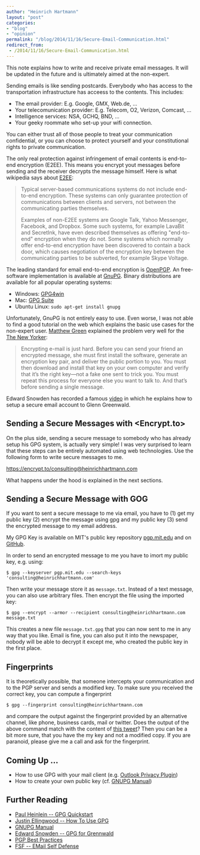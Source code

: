 ```yaml
---
author: "Heinrich Hartmann"
layout: "post"
categories:
- "blog"
- "opinion"
permalink: "/blog/2014/11/16/Secure-Email-Communication.html"
redirect_from:
 - /2014/11/16/Secure-Email-Communication.html
---
```


<!-- # Secure Email Communication -->

This note explains how to write and receive private email messages.
It will be updated in the future and is ultimately aimed at the
non-expert.

Sending emails is like sending postcards. Everybody who has access to
the transportation infrastructure has acceess to the contents. This
includes:

* The email provider: E.g. Google, GMX, Web.de, ...
* Your telecomunication provider: E.g. Telecom, O2, Verizon, Comcast, ...
* Intelligence services: NSA, GCHQ, BND, ...
* Your geeky roommate who set-up your wifi connection.

You can either trust all of those people to treat your communication
confidential, or you can choose to protect yourself and your
constitutional rights to private communication.

The only real protection against infringement of email contents is
end-to-end encryption (E2EE). This means you encrypt yout messages
before sending and the receiver decrypts the message himself.  Here is
what wikipedia says about
[E2EE](http://en.wikipedia.org/wiki/End-to-end_encryption):

> Typical server-based communications systems do not include
> end-to-end encryption. These systems can only guarantee protection of
> communications between clients and servers, not between the
> communicating parties themselves.
>
> Examples of non-E2EE systems are
> Google Talk, Yahoo Messenger, Facebook, and Dropbox. Some such
> systems, for example LavaBit and SecretInk, have even described
> themselves as offering "end-to-end" encryption when they do not. Some
> systems which normally offer end-to-end encryption have been
> discovered to contain a back door, which causes negotiation of the
> encryption key between the communicating parties to be subverted, for
> example Skype Voltage.

The leading standard for email end-to-end encryption is
[OpenPGP](http://en.wikipedia.org/wiki/Pretty_Good_Privacy#OpenPGP).
An free-software implementation is available at [GnuPG](https://www.gnupg.org/).
Binary distributions are available for all popular operating systems:

- Windows: [GPG4win](http://www.gpg4win.org/index.html)
- Mac: [GPG Suite](https://gpgtools.org/gpgsuite.html)
- Ubuntu Linux: `sudo apt-get install gnupg`

Unfortunately, GnuPG is not entirely easy to use.
Even worse, I was not able to find a good tutorial on the web which explains the basic use cases for the non-expert user.
[Matthew Green](https://twitter.com/matthew_d_green) explained the problem very well for the [The New
Yorker](http://www.newyorker.com/tech/elements/the-daunting-challenge-of-secure-e-mail):

> Encrypting e-mail is just hard. Before you can send your friend an encrypted message, she must first install the software, generate an encryption key pair, and deliver the public portion to you. You must then download and install that key on your own computer and verify that it’s the right key—not a fake one sent to trick you. You must repeat this process for everyone else you want to talk to. And that’s before sending a single message.

Edward Snowden has recorded a famous
[video](http://vimeo.com/56881481) in which he explains how to setup a
secure email account to Glenn Greenwald.

## Sending a Secure Messages with <Encrypt.to>

On the plus side, sending a secure message to somebody who has already
setup his GPG system, is actually very simple! I was very surprised to
learn that these steps can be entirely automated using web
technologies. Use the following form to write secure messages to me.

<https://encrypt.to/consulting@heinrichhartmann.com>

What happens under the hood is explained in the next sections.

## Sending a Secure Message with GOG

If you want to sent a secure message to me via email, you have to (1)
get my public key (2) encrypt the message using gpg and my public key
(3) send the encrypted message to my email address.

My GPG Key is available on MIT's public key repository [pgp.mit.edu](http://pgp.mit.edu/pks/lookup?op=get&search=0xBC5BECF3C359B5C2)
and on [GitHub](https://gist.github.com/HeinrichHartmann/b21454a20c6e103d1365).

In order to send an encrypted message to me you have to imort my public key, e.g. using:

    $ gpg --keyserver pgp.mit.edu --search-keys 'consulting@heinrichhartmann.com'

Then write your message store it as `message.txt`. Instead of a text
message, you can also use arbitrary files. Then encrypt the file
using the imported key:

    $ gpg --encrypt --armor --recipient consulting@heinrichhartmann.com message.txt

This creates a new file `message.txt.gpg` that you can now sent to me
in any way that you like. Email is fine, you can also put it into the
newspaper, nobody will be able to decrypt it except me, who created
the public key in the first place.


## Fingerprints

It is theoretically possible, that someone intercepts your
communication and to the PGP server and sends a modified key. To make
sure you received the correct key, you can compute a fingerprint

    $ gpg --fingerprint consulting@heinrichhartmann.com

and compare the output against the fingerprint provided by an
alternative channel, like phone, business cards, mail or twitter.
Does the output of the above command match with the content of [this
tweet](https://twitter.com/HeinrichHartman/status/534009605567688705)?
Then you can be a bit more sure, that you have the my key and not a
modified copy. If you are paranoid, please give me a call and ask for
the fingerprint.


## Coming Up ...

* How to use GPG with your mail client (e.g. [Outlook Privacy Plugin](https://github.com/dejavusecurity/OutlookPrivacyPlugin))
* How to create your own public key (cf. [GNUPG Manual](https://www.gnupg.org/gph/en/manual.html))


## Further Reading
* [Paul Heinlein -- GPG Quickstart](https://www.madboa.com/geek/gpg-quickstart/)
* [Justin Ellingwood -- How To Use GPG](https://www.digitalocean.com/community/tutorials/how-to-use-gpg-to-encrypt-and-sign-messages-on-an-ubuntu-12-04-vps)
* [GNUPG Manual](https://www.gnupg.org/gph/en/manual.html)
* [Edward Snowden -- GPG for Grennwald](http://vimeo.com/56881481)
* [PGP Best Practices](https://help.riseup.net/en/security/message-security/openpgp/best-practices)
* [FSF -- EMail Self Defense](https://emailselfdefense.fsf.org/en/)
